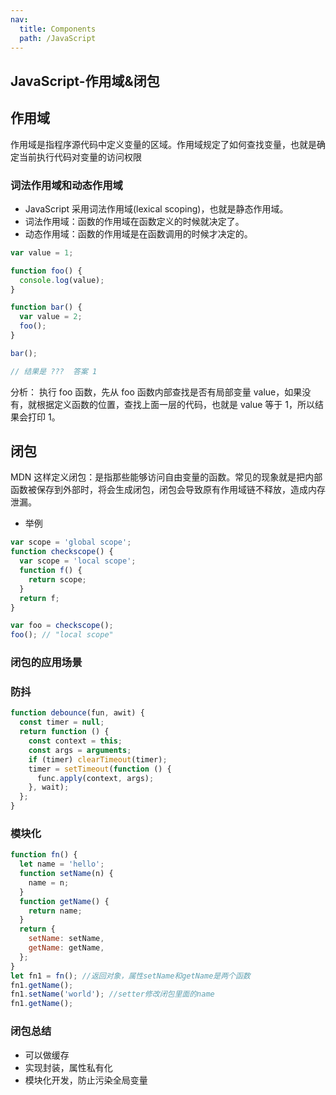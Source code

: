 ```yaml
---
nav:
  title: Components
  path: /JavaScript
---
```


## JavaScript-作用域&闭包

## 作用域

作用域是指程序源代码中定义变量的区域。作用域规定了如何查找变量，也就是确定当前执行代码对变量的访问权限

### 词法作用域和动态作用域

- JavaScript 采用词法作用域(lexical scoping)，也就是静态作用域。
- 词法作用域：函数的作用域在函数定义的时候就决定了。
- 动态作用域：函数的作用域是在函数调用的时候才决定的。

```jsx | pure
var value = 1;

function foo() {
  console.log(value);
}

function bar() {
  var value = 2;
  foo();
}

bar();

// 结果是 ???  答案 1
```

分析： 执行 foo 函数，先从 foo 函数内部查找是否有局部变量 value，如果没有，就根据定义函数的位置，查找上面一层的代码，也就是 value 等于 1，所以结果会打印 1。

## 闭包

MDN 这样定义闭包：是指那些能够访问自由变量的函数。常见的现象就是把内部函数被保存到外部时，将会生成闭包，闭包会导致原有作用域链不释放，造成内存泄漏。

- 举例

```jsx | pure
var scope = 'global scope';
function checkscope() {
  var scope = 'local scope';
  function f() {
    return scope;
  }
  return f;
}

var foo = checkscope();
foo(); // "local scope"
```

### 闭包的应用场景

### 防抖

```jsx | pure
function debounce(fun, awit) {
  const timer = null;
  return function () {
    const context = this;
    const args = arguments;
    if (timer) clearTimeout(timer);
    timer = setTimeout(function () {
      func.apply(context, args);
    }, wait);
  };
}
```

### 模块化

```jsx | pure
function fn() {
  let name = 'hello';
  function setName(n) {
    name = n;
  }
  function getName() {
    return name;
  }
  return {
    setName: setName,
    getName: getName,
  };
}
let fn1 = fn(); //返回对象，属性setName和getName是两个函数
fn1.getName();
fn1.setName('world'); //setter修改闭包里面的name
fn1.getName();
```

### 闭包总结

- 可以做缓存
- 实现封装，属性私有化
- 模块化开发，防止污染全局变量
